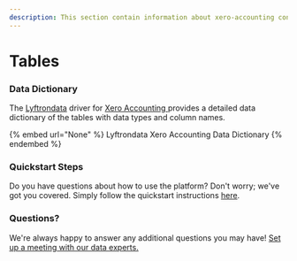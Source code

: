 ```yaml
---
description: This section contain information about xero-accounting connector tables information
---
```


# Tables

### Data Dictionary

The [Lyftrondata](https://www.lyftrondata.com/) driver for [Xero Accounting](None/)[ ](https://www.lyftrondata.com/integration/xero-accounting/)provides a detailed data dictionary of the tables with data types and column names.

{% embed url="None" %}
Lyftrondata Xero Accounting Data Dictionary
{% endembed %}

### Quickstart Steps

Do you have questions about how to use the platform? Don't worry; we've got you covered. Simply follow the quickstart instructions [here](../README.md).

### Questions? <a href="#questions" id="questions"></a>

We're always happy to answer any additional questions you may have! [Set up a meeting with our data experts.](https://www.lyftrondata.com/book-a-meeting/)


